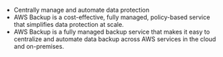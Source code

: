 - Centrally manage and automate data protection
- AWS Backup is a cost-effective, fully managed, policy-based service that simplifies data protection at scale.
- AWS Backup is a fully managed backup service that makes it easy to centralize and automate data backup across AWS services in the cloud and on-premises.